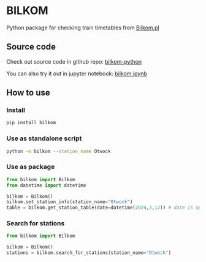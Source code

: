 # BILKOM

Python package for checking train timetables from [Bilkom.pl](https://bilkom.pl)

## Source code

Check out source code in github repo: [bilkom-python](https://github.com/wnuczek/bilkom-python)

You can also try it out in jupyter notebook: [bilkom.ipynb](https://github.com/wnuczek/bilkom-python/blob/main/bilkom.ipynb)

## How to use

### Install

```bash
pip install bilkom
```

### Use as standalone script

```bash
python -m bilkom --station_name Otwock
```

### Use as package

```python
from bilkom import Bilkom
from datetime import datetime

bilkom = Bilkom()
bilkom.set_station_info(station_name="Otwock")
table = bilkom.get_station_table(date=datetime(2024,3,12)) # date is optional - defaults to datetime.now()
```

### Search for stations

```python
from bilkom import Bilkom

bilkom = Bilkom()
stations = bilkom.search_for_stations(station_name="Otwock")
```
